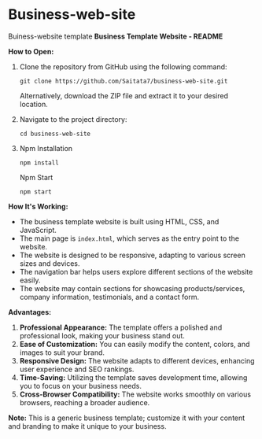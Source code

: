 # Business-web-site
Buiness-website template
**Business Template Website - README**

**How to Open:**
1. Clone the repository from GitHub using the following command:
   ```
   git clone https://github.com/Saitata7/business-web-site.git
   ```
   Alternatively, download the ZIP file and extract it to your desired location.

2. Navigate to the project directory:
   ```
   cd business-web-site
   ```

3. Npm Installation
   ```
   npm install
   ```
   Npm Start
   ```
   npm start
   ```

**How It's Working:**
- The business template website is built using HTML, CSS, and JavaScript.
- The main page is `index.html`, which serves as the entry point to the website.
- The website is designed to be responsive, adapting to various screen sizes and devices.
- The navigation bar helps users explore different sections of the website easily.
- The website may contain sections for showcasing products/services, company information, testimonials, and a contact form.

**Advantages:**
1. **Professional Appearance:** The template offers a polished and professional look, making your business stand out.
2. **Ease of Customization:** You can easily modify the content, colors, and images to suit your brand.
3. **Responsive Design:** The website adapts to different devices, enhancing user experience and SEO rankings.
4. **Time-Saving:** Utilizing the template saves development time, allowing you to focus on your business needs.
5. **Cross-Browser Compatibility:** The website works smoothly on various browsers, reaching a broader audience.

**Note:** This is a generic business template; customize it with your content and branding to make it unique to your business.
